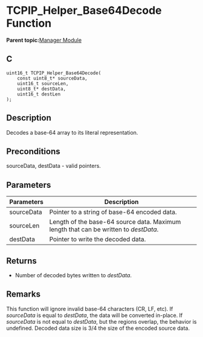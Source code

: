# TCPIP\_Helper\_Base64Decode Function

**Parent topic:**[Manager Module](GUID-B37C4F4C-DC2D-48D9-9909-AACBA987B57A.md)

## C

```
uint16_t TCPIP_Helper_Base64Decode(
    const uint8_t* sourceData, 
    uint16_t sourceLen, 
    uint8_t* destData, 
    uint16_t destLen
);
```

## Description

Decodes a base-64 array to its literal representation.

## Preconditions

sourceData, destData - valid pointers.

## Parameters

|Parameters|Description|
|----------|-----------|
|sourceData|Pointer to a string of base-64 encoded data.|
|sourceLen|Length of the base-64 source data. Maximum length that can be written to *destData*.|
|destData|Pointer to write the decoded data.|

## Returns

-   Number of decoded bytes written to *destData*.


## Remarks

This function will ignore invalid base-64 characters \(CR, LF, etc\). If *sourceData* is equal to *destData*, the data will be converted in-place. If *sourceData* is not equal to *destData*, but the regions overlap, the behavior is undefined. Decoded data size is 3/4 the size of the encoded source data.

